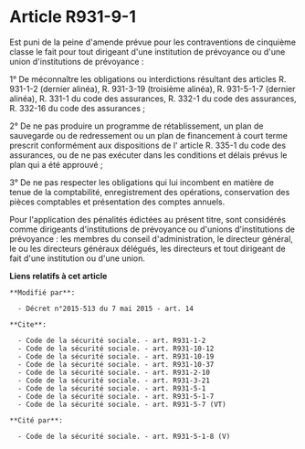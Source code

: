 # Article R931-9-1

Est puni de la peine d'amende prévue pour les contraventions de cinquième classe le fait pour tout dirigeant d'une
institution de prévoyance ou d'une union d'institutions de prévoyance : 

1° De méconnaître les obligations ou interdictions résultant des articles R. 931-1-2 (dernier alinéa), R. 931-3-19 (troisième
alinéa), R. 931-5-1-7 (dernier alinéa), R. 331-1 du code des assurances, R. 332-1 du code des assurances, R. 332-16 du code
des assurances ; 

2° De ne pas produire un programme de rétablissement, un plan de sauvegarde ou de redressement ou un plan de financement à
court terme prescrit conformément aux dispositions de l' article R. 335-1 du code des assurances, ou de ne pas exécuter dans
les conditions et délais prévus le plan qui a été approuvé ; 

3° De ne pas respecter les obligations qui lui incombent en matière de tenue de la comptabilité, enregistrement des
opérations, conservation des pièces comptables et présentation des comptes annuels. 

Pour l'application des pénalités édictées au présent titre, sont considérés comme dirigeants d'institutions de prévoyance ou
d'unions d'institutions de prévoyance : les membres du conseil d'administration, le directeur général, le ou les directeurs
généraux délégués, les directeurs et tout dirigeant de fait d'une institution ou d'une union.

**Liens relatifs à cet article**

	**Modifié par**:

	  - Décret n°2015-513 du 7 mai 2015 - art. 14

	**Cite**:

	  - Code de la sécurité sociale. - art. R931-1-2
	  - Code de la sécurité sociale. - art. R931-10-12
	  - Code de la sécurité sociale. - art. R931-10-19
	  - Code de la sécurité sociale. - art. R931-10-37
	  - Code de la sécurité sociale. - art. R931-2-10
	  - Code de la sécurité sociale. - art. R931-3-21
	  - Code de la sécurité sociale. - art. R931-5-1
	  - Code de la sécurité sociale. - art. R931-5-1-7
	  - Code de la sécurité sociale. - art. R931-5-7 (VT)

	**Cité par**:

	  - Code de la sécurité sociale. - art. R931-5-1-8 (V)
